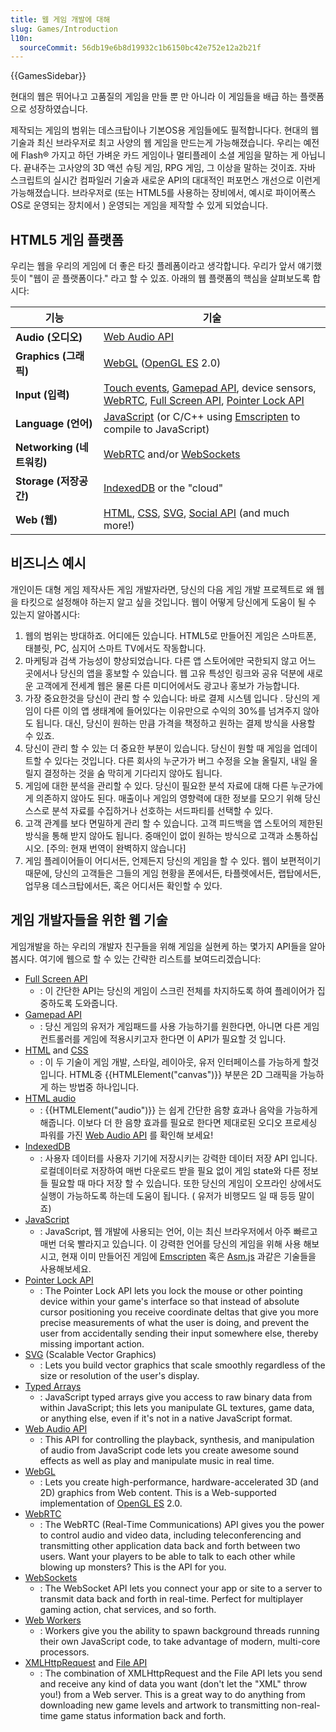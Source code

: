 ```yaml
---
title: 웹 게임 개발에 대해
slug: Games/Introduction
l10n:
  sourceCommit: 56db19e6b8d19932c1b6150bc42e752e12a2b21f
---
```


{{GamesSidebar}}

현대의 웹은 뛰어나고 고품질의 게임을 만들 뿐 만 아니라 이 게임들을 배급 하는 플랫폼으로 성장하였습니다.

제작되는 게임의 범위는 데스크탑이나 기본OS용 게임들에도 필적합니다다. 현대의 웹 기술과 최신 브라우저로 최고 사양의 웹 게임을 만드는게 가능해졌습니다. 우리는 예전에 Flash® 가지고 하던 가벼운 카드 게임이나 멀티플레이 소셜 게임을 말하는 게 아닙니다. 끝내주는 고사양의 3D 액션 슈팅 게임, RPG 게임, 그 이상을 말하는 것이죠. 자바 스크립트의 실시간 컴파일러 기술과 새로운 API의 대대적인 퍼포먼스 개선으로 이런게 가능해졌습니다. 브라우저로 (또는 HTML5를 사용하는 장비에서, 예시로 파이어폭스 OS로 운영되는 장치에서 ) 운영되는 게임을 제작할 수 있게 되었습니다.

## HTML5 게임 플랫폼

우리는 웹을 우리의 게임에 더 좋은 타깃 플레폼이라고 생각합니다. 우리가 앞서 얘기했듯이 "웹이 곧 플랫폼이다." 라고 할 수 있죠. 아래의 웹 플랫폼의 핵심을 살펴보도록 합시다:

| 기능                      | 기술                                                                                                                                                                                                                                                 |
| ------------------------- | ---------------------------------------------------------------------------------------------------------------------------------------------------------------------------------------------------------------------------------------------------- |
| **Audio (오디오)**        | [Web Audio API](/ko/docs/Web_Audio_API)                                                                                                                                                                                                              |
| **Graphics (그래픽)**     | [WebGL](/ko/docs/WebGL) ([OpenGL ES](http://www.khronos.org/opengles/) 2.0)                                                                                                                                                                          |
| **Input (입력)**          | [Touch events](/ko/docs/DOM/Touch_events), [Gamepad API](/ko/docs/API/Gamepad/Using_Gamepad_API), device sensors, [WebRTC](/ko/docs/WebRTC), [Full Screen API](/ko/docs/DOM/Using_fullscreen_mode), [Pointer Lock API](/ko/docs/WebAPI/Pointer_Lock) |
| **Language (언어)**       | [JavaScript](/ko/docs/JavaScript) (or C/C++ using [Emscripten](https://github.com/kripken/emscripten/wiki) to compile to JavaScript)                                                                                                                 |
| **Networking (네트워킹)** | [WebRTC](/ko/docs/WebRTC) and/or [WebSockets](/ko/docs/WebSockets)                                                                                                                                                                                   |
| **Storage (저장공간)**    | [IndexedDB](/ko/docs/IndexedDB) or the "cloud"                                                                                                                                                                                                       |
| **Web (웹)**              | [HTML](/ko/docs/HTML), [CSS](/ko/docs/CSS), [SVG](/ko/docs/SVG), [Social API](/ko/docs/Social_API) (and much more!)                                                                                                                                  |

## 비즈니스 예시

개인이든 대형 게임 제작사든 게임 개발자라면, 당신의 다음 게임 개발 프로젝트로 왜 웹을 타킷으로 설정해야 하는지 알고 싶을 것입니다. 웹이 어떻게 당신에게 도움이 될 수 있는지 알아봅시다:

1. 웹의 범위는 방대하죠. 어디에든 있습니다. HTML5로 만들어진 게임은 스마트폰, 태블릿, PC, 심지어 스마트 TV에서도 작동합니다.
2. 마케팅과 검색 가능성이 향상되었습니다. 다른 앱 스토어에만 국한되지 않고 어느 곳에서나 당신의 앱을 홍보할 수 있습니다. 웹 고유 특성인 링크와 공유 덕분에 새로운 고객에게 전세계 웹은 물론 다른 미디어에서도 광고나 홍보가 가능합니다.
3. 가장 중요한것을 당신이 관리 할 수 있습니다: 바로 결제 시스템 입니다 . 당신의 게임이 다른 이의 앱 생태계에 들어있다는 이유만으로 수익의 30%를 넘겨주지 않아도 됩니다. 대신, 당신이 원하는 만큼 가격을 책정하고 원하는 결제 방식을 사용할 수 있죠.
4. 당신이 관리 할 수 있는 더 중요한 부분이 있습니다. 당신이 원할 때 게임을 업데이트할 수 있다는 것입니다. 다른 회사의 누군가가 버그 수정을 오늘 올릴지, 내일 올릴지 결정하는 것을 숨 막히게 기다리지 않아도 됩니다.
5. 게임에 대한 분석을 관리할 수 있다. 당신이 필요한 분석 자료에 대해 다른 누군가에게 의존하지 않아도 된다. 매출이나 게임의 영향력에 대한 정보를 모으기 위해 당신 스스로 분석 자료를 수집하거나 선호하는 서드파티를 선택할 수 있다.
6. 고객 관계를 보다 면밀하게 관리 할 수 있습니다. 고객 피드백을 앱 스토어의 제한된 방식을 통해 받지 않아도 됩니다. 중매인이 없이 원하는 방식으로 고객과 소통하십시오. \[주의: 현재 번역이 완벽하지 않습니다]
7. 게임 플레이어들이 어디서든, 언제든지 당신의 게임을 할 수 있다. 웹이 보편적이기 때문에, 당신의 고객들은 그들의 게임 현황을 폰에서든, 타플렛에서든, 랩탑에서든, 업무용 데스크탑에서든, 혹은 어디서든 확인할 수 있다.

## 게임 개발자들을 위한 웹 기술

게임개발을 하는 우리의 개발자 친구들을 위해 게임을 실현케 하는 몇가지 API들을 알아봅시다. 여기에 웹으로 할 수 있는 간략한 리스트를 보여드리겠습니다:

- [Full Screen API](/ko/docs/DOM/Using_fullscreen_mode)
  - : 이 간단한 API는 당신의 게임이 스크린 전체를 차지하도록 하여 플레이어가 집중하도록 도와줍니다.
- [Gamepad API](/ko/docs/API/Gamepad/Using_Gamepad_API)
  - : 당신 게임의 유저가 게임패드를 사용 가능하기를 원한다면, 아니면 다른 게임 컨트롤러를 게임에 적용시키고자 한다면 이 API가 필요할 것 입니다.
- [HTML](/ko/docs/HTML) and [CSS](/ko/docs/CSS)
  - : 이 두 기술이 게임 개발, 스타일, 레이아웃, 유저 인터페이스를 가능하게 할것입니다. HTML중 {{HTMLElement("canvas")}} 부분은 2D 그래픽을 가능하게 하는 방법중 하나입니다.
- [HTML audio](/ko/docs/HTML/Element/audio)
  - : {{HTMLElement("audio")}} 는 쉽게 간단한 음향 효과나 음악을 가능하게 해줍니다. 이보다 더 한 음향 효과를 필요로 한다면 제대로된 오디오 프로세싱 파워를 가진 [Web Audio API](/ko/docs/Web_Audio_API) 를 확인해 보세요!
- [IndexedDB](/ko/docs/IndexedDB)
  - : 사용자 데이터를 사용자 기기에 저장시키는 강력한 데이터 저장 API 입니다. 로컬데이터로 저장하여 매번 다운로드 받을 필요 없이 게임 state와 다른 정보들 필요할 때 마다 저장 할 수 있습니다. 또한 당신의 게임이 오프라인 상에서도 실행이 가능하도록 하는데 도움이 됩니다. ( 유저가 비행모드 일 때 등등 말이죠)
- [JavaScript](/ko/docs/JavaScript)
  - : JavaScript, 웹 개발에 사용되는 언어, 이는 최신 브라우저에서 아주 빠르고 매번 더욱 빨라지고 있습니다. 이 강력한 언어를 당신의 게임을 위해 사용 해보시고, 현재 이미 만들어진 게임에 [Emscripten](https://github.com/kripken/emscripten/wiki) 혹은 [Asm.js](http://asmjs.org/spec/latest/) 과같은 기술들을 사용해보세요.
- [Pointer Lock API](/ko/docs/WebAPI/Pointer_Lock)
  - : The Pointer Lock API lets you lock the mouse or other pointing device within your game's interface so that instead of absolute cursor positioning you receive coordinate deltas that give you more precise measurements of what the user is doing, and prevent the user from accidentally sending their input somewhere else, thereby missing important action.
- [SVG](/ko/docs/SVG) (Scalable Vector Graphics)
  - : Lets you build vector graphics that scale smoothly regardless of the size or resolution of the user's display.
- [Typed Arrays](/ko/docs/JavaScript/Typed_arrays)
  - : JavaScript typed arrays give you access to raw binary data from within JavaScript; this lets you manipulate GL textures, game data, or anything else, even if it's not in a native JavaScript format.
- [Web Audio API](/ko/docs/Web_Audio_API)
  - : This API for controlling the playback, synthesis, and manipulation of audio from JavaScript code lets you create awesome sound effects as well as play and manipulate music in real time.
- [WebGL](/ko/docs/WebGL)
  - : Lets you create high-performance, hardware-accelerated 3D (and 2D) graphics from Web content. This is a Web-supported implementation of [OpenGL ES](http://www.khronos.org/opengles/) 2.0.
- [WebRTC](/ko/docs/WebRTC)
  - : The WebRTC (Real-Time Communications) API gives you the power to control audio and video data, including teleconferencing and transmitting other application data back and forth between two users. Want your players to be able to talk to each other while blowing up monsters? This is the API for you.
- [WebSockets](/ko/docs/WebSockets)
  - : The WebSocket API lets you connect your app or site to a server to transmit data back and forth in real-time. Perfect for multiplayer gaming action, chat services, and so forth.
- [Web Workers](/ko/docs/DOM/Using_web_workers)
  - : Workers give you the ability to spawn background threads running their own JavaScript code, to take advantage of modern, multi-core processors.
- [XMLHttpRequest](/ko/docs/DOM/XMLHttpRequest) and [File API](/ko/docs/DOM/File_API)
  - : The combination of XMLHttpRequest and the File API lets you send and receive any kind of data you want (don't let the "XML" throw you!) from a Web server. This is a great way to do anything from downloading new game levels and artwork to transmitting non-real-time game status information back and forth.
